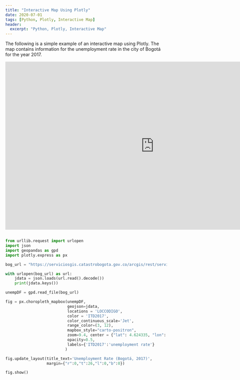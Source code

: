 ```yaml
---
title: "Interactive Map Using Plotly"
date: 2020-07-01
tags: [Python, Plotly, Interactive Map]
header:
  excerpt: "Python, Plotly, Interactive Map"
---
```


The following is a simple example of an interactive map using Plotly. The map contains information for the unemployment rate in the city of Bogotá for the year 2017.

<iframe id="igraph" scrolling="no" style="border:none;" seamless="seamless" src="https://juanpabloha.github.io/MapsTest/" height="525" width="925"></iframe>

```python

from urllib.request import urlopen
import json
import geopandas as gpd
import plotly.express as px

bog_url = "https://serviciosgis.catastrobogota.gov.co/arcgis/rest/services/desarrolloeconomico/tasadedesempleo/MapServer/0/query?where=1%3D1&text=&objectIds=&time=&geometry=&geometryType=esriGeometryEnvelope&inSR=&spatialRel=esriSpatialRelIntersects&relationParam=&outFields=*&returnGeometry=true&returnTrueCurves=false&maxAllowableOffset=&geometryPrecision=&outSR=&returnIdsOnly=false&returnCountOnly=false&orderByFields=&groupByFieldsForStatistics=&outStatistics=&returnZ=false&returnM=false&gdbVersion=&returnDistinctValues=false&resultOffset=&resultRecordCount=&queryByDistance=&returnExtentsOnly=false&datumTransformation=&parameterValues=&rangeValues=&f=geojson"

with urlopen(bog_url) as url:
    jdata = json.loads(url.read().decode())
    print(jdata.keys())

unempDF = gpd.read_file(bog_url)

fig = px.choropleth_mapbox(unempDF,
                           geojson=jdata,
                           locations = 'LOCCODIGO',
                           color = 'ITD2017',
                           color_continuous_scale='Jet',
                           range_color=(3, 12),
                           mapbox_style="carto-positron",
                           zoom=9.4, center = {"lat": 4.624335, "lon": -74.063644},
                           opacity=0.5,
                           labels={'ITD2017':'unemployment rate'}
                          )

fig.update_layout(title_text='Unemployment Rate (Bogotá, 2017)',
                  margin={"r":0,"t":26,"l":0,"b":0})

fig.show()
    
```
